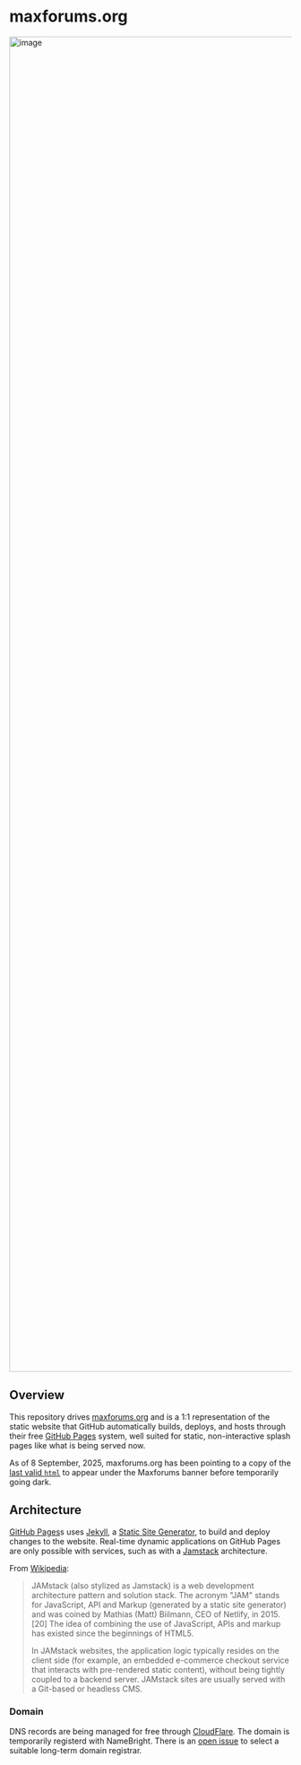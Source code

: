 # maxforums.org

<img width="3354" height="2382" alt="image" src="https://github.com/user-attachments/assets/34f92509-f220-4d2f-bf90-f3363af2af17" /><br>

## Overview

This repository drives [maxforums.org](https://maxforums.org) and is a 1:1 representation of the static website that GitHub automatically builds, deploys, and hosts through their free [GitHub Pages](https://docs.github.com/en/pages) system, well suited for static, non-interactive splash pages like what is being served now.

As of 8 September, 2025, maxforums.org has been pointing to a copy of the [last valid `html`](https://web.archive.org/web/20231205223116/https://www.maxforums.org/) to appear under the Maxforums banner before temporarily going dark.

## Architecture

[GitHub Pages](https://docs.github.com/en/pages)s uses [Jekyll](https://jekyllrb.com), a [Static Site Generator](https://en.wikipedia.org/wiki/Static_site_generator), to build and deploy changes to the website. Real-time dynamic applications on GitHub Pages are only possible with services, such as with a [Jamstack](https://jamstack.org) architecture.

From [Wikipedia](https://en.wikipedia.org/wiki/JavaScript_stack#JAMstack):

> JAMstack (also stylized as Jamstack) is a web development architecture pattern and solution stack. The acronym "JAM" stands for JavaScript, API and Markup (generated by a static site generator) and was coined by Mathias (Matt) Biilmann, CEO of Netlify, in 2015.[20] The idea of combining the use of JavaScript, APIs and markup has existed since the beginnings of HTML5.
> 
> In JAMstack websites, the application logic typically resides on the client side (for example, an embedded e-commerce checkout service that interacts with pre-rendered static content), without being tightly coupled to a backend server. JAMstack sites are usually served with a Git-based or headless CMS.

### Domain

DNS records are being managed for free through [CloudFlare](https://www.cloudflare.com/plans/free/). The domain is temporarily registerd with NameBright. There is an [open issue](https://github.com/maxforums/maxforums.org/issues/6) to select a suitable long-term domain registrar.

